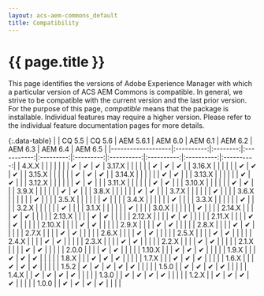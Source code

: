 ```yaml
---
layout: acs-aem-commons_default
title: Compatibility
---
```


# {{ page.title }}

This page identifies the versions of Adobe Experience Manager with which a particular version of ACS AEM Commons is compatible. In general, we strive to be compatible with the current version and the last prior version. For the purpose of this page, _compatible_ means that the package is installable. Individual features may require a higher version. Please refer to the individual feature documentation pages for more details.


{:.data-table}
|                   | CQ 5.5     | CQ 5.6   |  AEM 5.6.1  | AEM 6.0   | AEM 6.1   |  AEM 6.2   |  AEM 6.3   |  AEM 6.4   | AEM 6.5    |
|-------------------|:----------:|:--------:|:-----------:|:---------:|:---------:|:----------:|:----------:|:----------:|:----------:|
| 4.X.X             |            |          |             |           |           |            |  &#x2714;  |  &#x2714;  |  &#x2714;
| 3.17.X            |            |          |             |           |           | &#x2714;   |  &#x2714;  |  &#x2714;  |
| 3.16.X            |            |          |             |           |           | &#x2714;   |  &#x2714;  |  &#x2714;  |
| 3.15.X            |            |          |             |           |           | &#x2714;   |  &#x2714;  |  &#x2714;  |
| 3.14.X            |            |          |             |           |           | &#x2714;   |  &#x2714;  |            |
| 3.13.X            |            |          |             |           |           | &#x2714;   |  &#x2714;  |            |
| 3.12.X            |            |          |             |           |           | &#x2714;   |  &#x2714;  |            |
| 3.11.X            |            |          |             |           |           | &#x2714;   |  &#x2714;  |            |
| 3.10.X            |            |          |             |           |           | &#x2714;   |  &#x2714;  |            |
| 3.9.X             |            |          |             |           |           | &#x2714;   |  &#x2714;  |            |
| 3.8.X             |            |          |             |           |           | &#x2714;   |  &#x2714;  |            |
| 3.7.X             |            |          |             |           |           | &#x2714;   |            |            |
| 3.6.X             |            |          |             |           |           | &#x2714;   |            |            |
| 3.5.X             |            |          |             |           |           | &#x2714;   |            |            |
| 3.4.X             |            |          |             |           |           | &#x2714;   |            |            |
| 3.3.X             |            |          |             |           |           | &#x2714;   |            |            |
| 3.2.X             |            |          |             |           |           | &#x2714;   |            |            |
| 3.1.X             |            |          |             |           |           | &#x2714;   |            |            |
| 3.0.X             |            |          |             |           |           | &#x2714;   |            |            |
| 2.14.X            |            |          |             | &#x2714;  | &#x2714;  |            |            |            |
| 2.13.X            |            |          |             | &#x2714;  | &#x2714;  |            |            |            |
| 2.12.X            |            |          |             | &#x2714;  | &#x2714;  |            |            |            |
| 2.11.X            |            |          |             | &#x2714;  | &#x2714;  |            |            |            |
| 2.10.X            |            |          |             | &#x2714;  | &#x2714;  |            |            |            |
| 2.9.X             |            |          |             | &#x2714;  | &#x2714;  |            |            |            |
| 2.8.X             |            |          |             | &#x2714;  | &#x2714;  |            |            |            |
| 2.7.X             |            |          |             | &#x2714;  | &#x2714;  |            |            |            |
| 2.6.X             |            |          |             | &#x2714;  | &#x2714;  |            |            |            |
| 2.5.X             |            |          |             | &#x2714;  | &#x2714;  |            |            |            |
| 2.4.X             |            |          |             | &#x2714;  | &#x2714;  |            |            |            |
| 2.3.X             |            |          |             | &#x2714;  | &#x2714;  |            |            |            |
| 2.2.X             |            |          |             | &#x2714;  | &#x2714;  |            |            |            |
| 2.1.X             |            |          |             | &#x2714;  | &#x2714;  |            |            |            |
| 2.0.0             |            |          |             | &#x2714;  | &#x2714;  |            |            |            |
| 1.10.X            |            |          | &#x2714;    | &#x2714;  | &#x2714;  |            |            |            |
| 1.9.X             |            |          | &#x2714;    | &#x2714;  | &#x2714;  |            |            |            |
| 1.8.X             |            |          | &#x2714;    | &#x2714;  | &#x2714;  |            |            |            |
| 1.7.X             |            |          | &#x2714;    | &#x2714;  | &#x2714;  |            |            |            |
| 1.6.X             |            |          | &#x2714;    | &#x2714;  | &#x2714;  |            |            |            |
| 1.5.2             | &#x2714;   | &#x2714; | &#x2714;    | &#x2714;  | &#x2714;  |            |            |            |
| 1.5.0             |            | &#x2714; | &#x2714;    | &#x2714;  | &#x2714;  |            |            |            |
| 1.4.X             |            | &#x2714; | &#x2714;    | &#x2714;  | &#x2714;  |            |            |            |
| 1.3.0             |            | &#x2714; | &#x2714;    | &#x2714;  | &#x2714;  |            |            |            |
| 1.2.X             |            | &#x2714; | &#x2714;    | &#x2714;  | &#x2714;  |            |            |            |
| 1.0.0             |            | &#x2714; | &#x2714;    | &#x2714;  | &#x2714;  |            |            |            |
